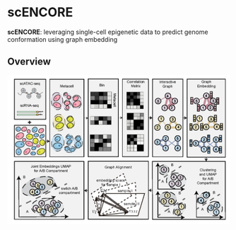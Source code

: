 # scENCORE
**scENCORE**: leveraging single-cell epigenetic data to predict genome conformation using graph embedding

## Overview
![alt text](https://github.com/aicb-ZhangLabs/scENCORE/blob/main/MainFigure/F1/Figure1_flowchart.png)
